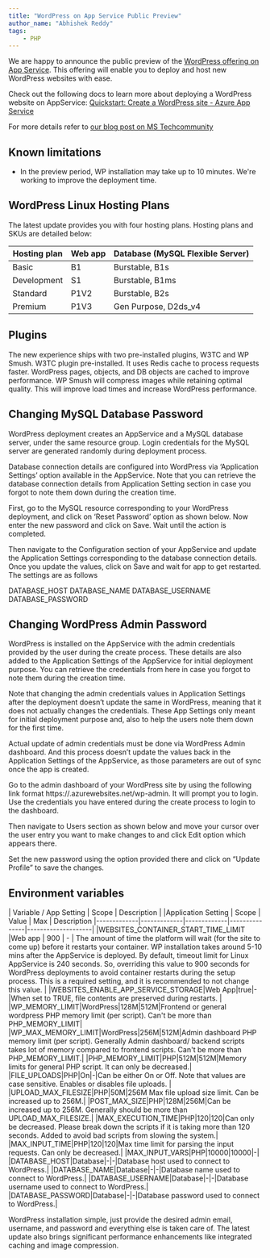```yaml
---
title: "WordPress on App Service Public Preview"
author_name: "Abhishek Reddy"
tags:
    - PHP
---
```


We are happy to announce the public preview of the [WordPress offering on App Service](https://ms.portal.azure.com/#create/WordPress.WordPress). This offering will enable you to deploy and host new WordPress websites with ease.

Check out the following docs to learn more about deploying a WordPress website on AppService: [Quickstart: Create a WordPress site - Azure App Service](https://docs.microsoft.com/en-us/azure/app-service/quickstart-wordpress)

For more details refer to [our blog post on MS Techcommunity](https://techcommunity.microsoft.com/t5/apps-on-azure-blog/the-new-and-better-wordpress-on-app-service/ba-p/3202594)

## Known limitations
- In the preview period, WP installation may take up to 10 minutes. We're working to improve the deployment time.

## WordPress Linux Hosting Plans
The latest update provides you with four hosting plans. Hosting plans and SKUs are detailed below:

|**Hosting plan** | **Web app** | **Database (MySQL Flexible Server)** |
|--------------|------------|--------|
|Basic | B1 | Burstable, B1s |
|Development | S1 | Burstable, B1ms |
|Standard | P1V2 | Burstable, B2s |
|Premium | P1V3 | Gen Purpose, D2ds_v4 |

## Plugins
The new experience ships with two pre-installed plugins, W3TC and WP Smush. 
W3TC plugin pre-installed. It uses Redis cache to process requests faster. WordPress pages, objects, and DB objects are cached to improve performance.
WP Smush will compress images while retaining optimal quality. This will improve load times and increase WordPress performance.

## Changing MySQL Database Password
WordPress deployment creates an AppService and a MySQL database server, under the same resource group. Login credentials for the MySQL server are generated randomly during deployment process.  
 
Database connection details are configured into WordPress via ‘Application Settings’ option available in the AppService. Note that you can retrieve the database connection details from Application Setting section in case you forgot to note them down during the creation time.  
 
First, go to the MySQL resource corresponding to your WordPress deployment, and click on ‘Reset Password’ option as shown below. Now enter the new password and click on Save. Wait until the action is completed. 
 
 
Then navigate to the Configuration section of your AppService and update the Application Settings corresponding to the database connection details. Once you update the values, click on Save and wait for app to get restarted. The settings are as follows 
 
DATABASE_HOST 
DATABASE_NAME 
DATABASE_USERNAME 
DATABASE_PASSWORD 
 
## Changing WordPress Admin Password 
 
WordPress is installed on the AppService with the admin credentials provided by the user during the create process. These details are also added to the Application Settings of the AppService for initial deployment purpose. You can retrieve the credentials from here in case you forgot to note them during the creation time. 
 
Note that changing the admin credentials values in Application Settings after the deployment doesn’t update the same in WordPress, meaning that it does not actually changes the credentials. These App Settings only meant for initial deployment purpose and, also to help the users note them down for the first time. 
 
Actual update of admin credentials must be done via WordPress Admin dashboard. And this process doesn’t update the values back in the Application Settings of the AppService, as those parameters are out of sync once the app is created.  
 
Go to the admin dashboard of your WordPress site by using the following link format https://<yourapp>.azurewebsites.net/wp-admin. It will prompt you to login. Use the credentials you have entered during the create process to login to the dashboard. 
 
Then navigate to Users section as shown below and move your cursor over the user entry you want to make changes to and click Edit option which appears there.  
    
Set the new password using the option provided there and click on “Update Profile” to save the changes.     

## Environment variables
| Variable / App Setting | Scope | Description |
|Application Setting | Scope | Value | Max | Description
|-------------|-------------|-------------|---------------|--------------------|
|WEBSITES_CONTAINER_START_TIME_LIMIT |Web app | 900 | -  | The amount of time the platform will wait (for the site to come up) before it restarts your container. WP installation takes around 5-10 mins after the AppService is deployed. By default, timeout limit for Linux AppService is 240 seconds. So, overriding this value to 900 seconds for WordPress deployments to avoid container restarts during the setup process. This is a required setting, and it is recommended to not change this value.  |
|WEBSITES_ENABLE_APP_SERVICE_STORAGE|Web App|true|-|When set to TRUE, file contents are preserved during restarts. |
|WP_MEMORY_LIMIT|WordPress|128M|512M|Frontend or general wordpress PHP memory limit (per script). Can't be more than PHP_MEMORY_LIMIT|
|WP_MAX_MEMORY_LIMIT|WordPress|256M|512M|Admin dashboard PHP memory limit (per script). Generally Admin dashboard/ backend scripts takes lot of memory compared to frontend scripts. Can't be more than PHP_MEMORY_LIMIT.|
|PHP_MEMORY_LIMIT|PHP|512M|512M|Memory limits for general PHP script. It can only be decreased.|
|FILE_UPLOADS|PHP|On|-|Can be either On or Off. Note that values are case sensitive. Enables or disables file uploads. |
|UPLOAD_MAX_FILESIZE|PHP|50M|256M	Max file upload size limit. Can be increased up to 256M.|
|POST_MAX_SIZE|PHP|128M|256M|Can be increased up to 256M. Generally should be more than UPLOAD_MAX_FILESIZE.|
|MAX_EXECUTION_TIME|PHP|120|120|Can only be decreased. Please break down the scripts if it is taking more than 120 seconds. Added to avoid bad scripts from slowing the system.|
|MAX_INPUT_TIME|PHP|120|120|Max time limit for parsing the input requests. Can only be decreased.|
|MAX_INPUT_VARS|PHP|10000|10000|-|
|DATABASE_HOST|Database|-|-|Database host used to connect to WordPress.|
|DATABASE_NAME|Database|-|-|Database name used to connect to WordPress.|
|DATABASE_USERNAME|Database|-|-|Database username used to connect to WordPress.|
|DATABASE_PASSWORD|Database|-|-|Database password used to connect to WordPress.|

WordPress installation simple, just provide the desired admin email, username, and password and everything else is taken care of. The latest update also brings significant performance enhancements like integrated caching and image compression.
